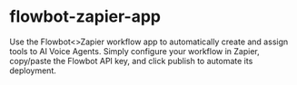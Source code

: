 # flowbot-zapier-app
Use the Flowbot&lt;>Zapier workflow app to automatically create and assign tools to AI Voice Agents. Simply configure your workflow in Zapier, copy/paste the Flowbot API key, and click publish to automate its deployment.
